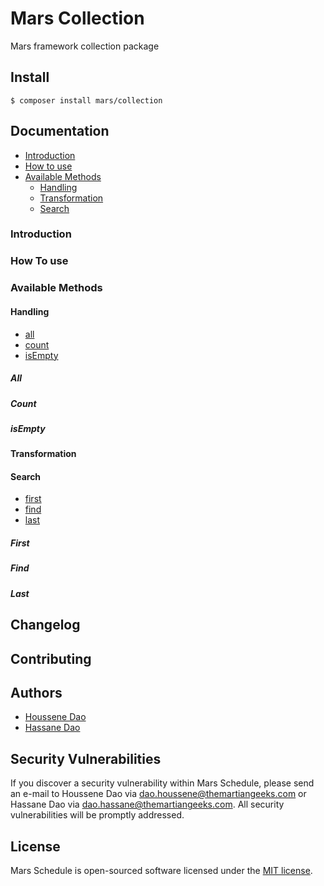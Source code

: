 # Mars Collection
Mars framework collection package

## Install

    $ composer install mars/collection

## Documentation

- [Introduction](#introduction)
- [How to use](#how-to-use)
- [Available Methods](#available-methods)
    - [Handling](#handling)
    - [Transformation](#transformation)
    - [Search](#search)

### Introduction

### How To use

### Available Methods

#### Handling
- [all](#all)
- [count](#count)
- [isEmpty](#isempty)

##### All
##### Count
##### isEmpty

#### Transformation

#### Search
- [first](#first)
- [find](#find)
- [last](#last)

##### First
##### Find
##### Last

## Changelog

## Contributing

## Authors

- [Houssene Dao](https://github.com/houssenedao)
- [Hassane Dao](httsp://github.com/hassanedao)

## Security Vulnerabilities

If you discover a security vulnerability within Mars Schedule, please send an e-mail to Houssene Dao via [dao.houssene@themartiangeeks.com](mailto:dao.houssene@themartiangeeks.com) or Hassane Dao via [dao.hassane@themartiangeeks.com](mailto:dao.hassane@themartiangeeks.com). All security vulnerabilities will be promptly addressed.

## License

Mars Schedule is open-sourced software licensed under the [MIT license](http://opensource.org/licenses/MIT).
